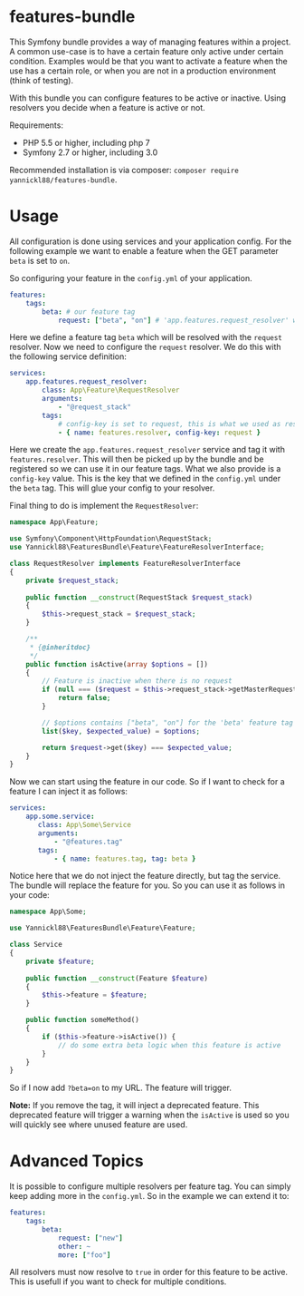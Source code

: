 # features-bundle
This Symfony bundle provides a way of managing features within a project. A common use-case is to have a certain feature only active under certain condition. Examples would be that you want to activate a feature when the use has a certain role, or when you are not in a production environment (think of testing).

With this bundle you can configure features to be active or inactive. Using resolvers you decide when a feature is active or not.

Requirements:
- PHP 5.5 or higher, including php 7
- Symfony 2.7 or higher, including 3.0
 
Recommended installation is via composer: `composer require yannickl88/features-bundle`.

# Usage
All configuration is done using services and your application config. For the following example we want to enable a feature when the GET parameter `beta` is set to `on`.

So configuring your feature in the `config.yml` of your application.

```yml
features:
    tags:
        beta: # our feature tag
            request: ["beta", "on"] # 'app.features.request_resolver' will resolve this key
```

Here we define a feature tag `beta` which will be resolved with the `request` resolver. Now we need to configure the `request` resolver. We do this with the following service definition:
```yml
services:
    app.features.request_resolver:
        class: App\Feature\RequestResolver
        arguments:
            - "@request_stack"
        tags:
            # config-key is set to request, this is what we used as resolver for the beta feature tag
            - { name: features.resolver, config-key: request }
```
Here we create the `app.features.request_resolver` service and tag it with `features.resolver`. This will then be picked up by the bundle and be registered so we can use it in our feature tags. What we also provide is a `config-key` value. This is the key that we defined in the `config.yml` under the `beta` tag. This will glue your config to your resolver.

Final thing to do is implement the `RequestResolver`:
```php
namespace App\Feature;

use Symfony\Component\HttpFoundation\RequestStack;
use Yannickl88\FeaturesBundle\Feature\FeatureResolverInterface;

class RequestResolver implements FeatureResolverInterface
{
    private $request_stack;
    
    public function __construct(RequestStack $request_stack)
    {
        $this->request_stack = $request_stack;
    }

    /**
     * {@inheritdoc}
     */
    public function isActive(array $options = [])
    {
        // Feature is inactive when there is no request
        if (null === ($request = $this->request_stack->getMasterRequest())) {
            return false;
        }

        // $options contains ["beta", "on"] for the 'beta' feature tag
        list($key, $expected_value) = $options;

        return $request->get($key) === $expected_value;
    }
}
```
Now we can start using the feature in our code. So if I want to check for a feature I can inject it as follows:
```yml
services:
    app.some.service:
       class: App\Some\Service
       arguments:
           - "@features.tag"
       tags:
           - { name: features.tag, tag: beta }
```
Notice here that we do not inject the feature directly, but tag the service. The bundle will replace the feature for you. So you can use it as follows in your code:
```php
namespace App\Some;

use Yannickl88\FeaturesBundle\Feature\Feature;

class Service
{
    private $feature;
    
    public function __construct(Feature $feature)
    {
        $this->feature = $feature;
    }

    public function someMethod()
    {
        if ($this->feature->isActive()) {
            // do some extra beta logic when this feature is active
        }
    }
}
```
So if I now add `?beta=on` to my URL. The feature will trigger.


__Note:__ If you remove the tag, it will inject a deprecated feature. This deprecated feature will trigger a warning when the `isActive` is used so you will quickly see where unused feature are used.

# Advanced Topics
It is possible to configure multiple resolvers per feature tag. You can simply keep adding more in the `config.yml`. So in the example we can extend it to:
```yml
features:
    tags:
        beta:
            request: ["new"]
            other: ~
            more: ["foo"]
```
All resolvers must now resolve to `true` in order for this feature to be active. This is usefull if you want to check for multiple conditions.
